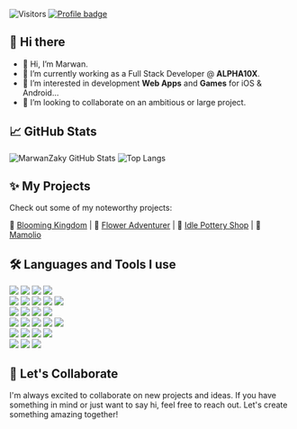 ![Visitors](https://visitor-badge.glitch.me/badge?page_id=marwanzaky) [![Profile badge](https://www.codewars.com/users/marwanzaky/badges/micro?theme=dark)](https://www.codewars.com/users/marwanzaky)
## 👋 Hi there
- 👋 Hi, I’m Marwan.
- 🔭 I’m currently working as a Full Stack Developer @ **ALPHA10X**.
- 👀 I’m interested in development **Web Apps** and **Games** for iOS & Android...
- 👯 I’m looking to collaborate on an ambitious or large project.

## 📈 GitHub Stats
<!-- ![EnjiRouz GitHub Stats](https://github-readme-stats.vercel.app/api?username=marwanzaky&count_private=true&hide=contribs&show_icons=true&theme=radical) -->
![MarwanZaky GitHub Stats](https://github-readme-stats.vercel.app/api?username=marwanzaky&show_icons=true&theme=radical&count_private=true&hide_border=true&hide=contribs,issues)
![Top Langs](https://github-readme-stats.vercel.app/api/top-langs/?username=marwanzaky&layout=compact&theme=radical&hide_border=true&hide=shaderlab,hlsl,css,pug)

## ✨ My Projects

Check out some of my noteworthy projects:

🚀 [Blooming Kingdom](https://play.google.com/store/apps/details?id=com.aiwabox.blooming.kingdom) | 🚀 [Flower Adventurer](https://apps.apple.com/us/app/amanda-flower-adventurer/id1614589612/) | 🚀 [Idle Pottery Shop](https://apps.apple.com/us/app/idle-pottery-shop/id1615734663/) | 🚀 [Mamolio](https://www.mamolio.com/)

## 🛠️ Languages and Tools I use
<div>
  <img src="https://img.shields.io/badge/-Unity-2c3e50.svg?logo=unity&style=flat">
  <img src="https://img.shields.io/badge/-C%23-2c3e50.svg?logo=csharp&style=flat">
  <img src="https://img.shields.io/badge/-Blender-2c3e50.svg?logo=blender&style=flat">
  <img src="https://img.shields.io/badge/-Firebase-2c3e50.svg?logo=firebase&style=flat">
</div>

<div>
  <img src="https://img.shields.io/badge/-Nest.js-2c3e50.svg?logo=nestjs&style=flat">
  <img src="https://img.shields.io/badge/-Node.js-2c3e50.svg?logo=node.js&style=flat">
  <img src="https://img.shields.io/badge/-Express.js-2c3e50.svg?logo=express&style=flat">
  <img src="https://img.shields.io/badge/-MongoDB-2c3e50.svg?logo=mongodb&style=flat">
  <img src="https://img.shields.io/badge/-Neo4j-2c3e50.svg?logo=neo4j&style=flat">
</div>

<div>
  <img src="https://img.shields.io/badge/-HTML5-2c3e50.svg?logo=html5&style=flat">
  <img src="https://img.shields.io/badge/-CSS3-2c3e50.svg?logo=css3&style=flat">
  <img src="https://img.shields.io/badge/-Sass-2c3e50.svg?logo=sass&style=flat">
  <img src="https://img.shields.io/badge/-Tailwind CSS-2c3e50.svg?logo=tailwindcss&style=flat">
</div>

<div>
  <img src="https://img.shields.io/badge/-TypeScript-2c3e50.svg?logo=typescript&style=flat">
  <img src="https://img.shields.io/badge/-JavaScript-2c3e50.svg?logo=javascript&style=flat">
  <img src="https://img.shields.io/badge/-Next.js-2c3e50.svg?logo=next.js&style=flat">
  <img src="https://img.shields.io/badge/-React.js-2c3e50.svg?logo=react&style=flat">
  <img src="https://img.shields.io/badge/-Angular-2c3e50.svg?logo=angular&style=flat">
</div>

<div>
  <img src="https://img.shields.io/badge/-Azure-2c3e50.svg?logo=azure-devops&style=flat">
  <img src="https://img.shields.io/badge/-Git-2c3e50.svg?logo=git&style=flat">
  <img src="https://img.shields.io/badge/-Github-2c3e50.svg?logo=github&style=flat">
  <img src="https://img.shields.io/badge/-Visual Studio Code-2c3e50.svg?logo=visualstudiocode&style=flat">
</div>

<div>
  <img src="https://img.shields.io/badge/-Postman-2c3e50.svg?logo=postman&style=flat">
  <img src="https://img.shields.io/badge/-Figma-2c3e50.svg?logo=figma&style=flat">
  <img src="https://img.shields.io/badge/-Notion-2c3e50.svg?logo=notion&style=flat">
</div>

## 🤝 Let's Collaborate

I'm always excited to collaborate on new projects and ideas. If you have something in mind or just want to say hi, feel free to reach out. Let's create something amazing together!
